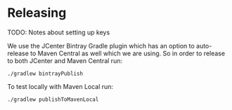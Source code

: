 # Releasing

TODO: Notes about setting up keys

We use the JCenter Bintray Gradle plugin which has an option to auto-release to Maven Central as well which we are using. So in order to release to both JCenter and Maven Central run:

```
./gradlew bintrayPublish
```

To test locally with Maven Local run:

```
./gradlew publishToMavenLocal
```

